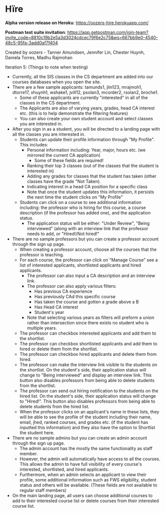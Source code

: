 # Hïre

**Alpha version release on Heroku**: https://oozers-hire.herokuapp.com/

**Postman test suite invitation**: https://app.getpostman.com/join-team?invite_code=8810c19b2e5a3d3024cdcec79f6e2c75&ws=667bb9e0-4540-48c5-95fa-3add0af7f404

Created by oozers - Tanner Amundsen, Jennifer Lin, Chester Huynh, Daniela Torres, Madhu Rajmohan

Iteration 5: (Things to note when testing)
- Currently, all the SIS classes in the CS department are added into our courses databases when you open the site. 
- There are a few sample applicants: tamunds1, jlin123, mrajmoh1, dtorre17, xhuynh1, wshake1, jvill12, psolan3, mcorder2, rsolan2, broche1. 
  - Some of these applicants are currently "interested" in all of the classes in the CS department.
  - The Applicants are also of varying years, grades, head CA interest etc. (this is to help demonstrate the filtering features)
  - You can also create your own student account and select classes you are interested in.
- After you sign in as a student, you will be directed to a landing page with all the classes you are interested in. 
  - Students can update their profile information through "My Profile". This includes:
      - Personal information including: Year, major, hours etc. (we mirrored the current CA application)
          - Some of these fields are required!
      - Ranking their top 3 classes (out of the classes that the student is interested in)
      - Adding any grades for classes that the student has taken (other classes have the grade "Not Taken).
      - Indicating interest in a head CA position for a specific class
      - Note that once the student updates this information, it persists the next time the student clicks on "My Profile"
  - Students can click on a course to see additional information including: the professor who is hiring for this course, a course description (if the professor has added one), and the application status.
      - The application status will be either: "Under Review", "Being interviewed" (along with an interview link that the professor needs to add, or "Hired!/Not hired!"
- There are no sample professors but you can create a professor account through the sign up page.
  - When creating a professor account, choose all the courses that the professor is teaching.
  - For each course, the professor can click on "Manage Course" see a list of interested applicants, shortlisted applicants and hired applicants.
      - The professor can also input a CA description and an interview link. 
      - The professor can also apply various filters:
          - Has previous CA experience
          - Has previously CAd this specific course
          - Has taken the course and gotten a grade above a B
          - Has Head CA interest
          - Student's year
      - Note that selecting various years as filters will preform a union rather than intersection since there exists no student who is multiple years.
  - The professor can checkbox interested applicants and add them to the shortlist.
  - The professor can checkbox shortlisted applicants and add them to hired or delete them from the shortlist.
  - The professor can checkbox hired applicants and delete them from hired.
  - The professor can make the interview link visible to the students on the shortlist. On the student's side, their application status will change to "Being interviewed" and display an interview link. This button also disables professors from being able to delete students from the shortlist.
  - The professor can send out hiring notification to the students on the hired list. On the student's side, their application status will change to "Hired!". This button also disables professors from being able to delete students from the hired list. 
  - When the professor clicks on an applicant's name in these lists, they will be able to see the profile of the student including their name, email, jhed, ranked courses, and grades etc. (if the student has inputted this information) and they also have the option to Shortlist the student here.
- There are no sample admins but you can create an admin account through the sign up page.
  - The admin account has the mostly the same functionality as staff member.
  - However, the admin will automatically have access to all the courses. This allows the admin to have full visibility of every course's interested, shortlisted, and hired applicants.
  - Furthermore, when an admin selects an applicant to view their profile, some additional information such as FWS eligibility, student status and others will be available. (These fields are not available to regular staff members)
- On the main landing page, all users can choose additional courses to add to their interested course list or delete courses from their interested course list.
